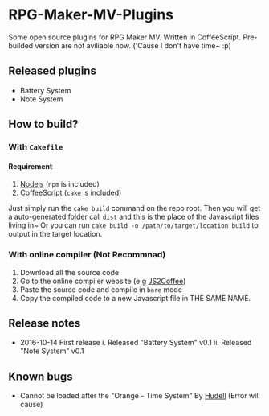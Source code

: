 # RPG-Maker-MV-Plugins
Some open source plugins for RPG Maker MV. Written in CoffeeScript.
Pre-builded version are not aviliable now. ('Cause I don't have time~ :p)

## Released plugins
  * Battery System
  * Note System

## How to build?
### With `Cakefile`
#### Requirement
  1. [Nodejs](https://nodejs.org/en/) (`npm` is included)
  2. [CoffeeScript](http://coffeescript.org/) (`cake` is included)

Just simply run the `cake build` command on the repo root.
Then you will get a auto-generated folder call `dist` and this is the place of the Javascript files living in~
Or you can run `cake build -o /path/to/target/location build` to output in the target location.

### With online compiler (Not Recommnad)
  1. Download all the source code
  2. Go to the online compiler website (e.g [JS2Coffee](http://js2.coffee))
  3. Paste the source code and compile in `bare` mode
  4. Copy the compiled code to a new Javascript file in THE SAME NAME.

## Release notes
  * 2016-10-14 First release
    i. Released "Battery System" v0.1
    ii. Released "Note System" v0.1

## Known bugs
  * Cannot be loaded after the "Orange - Time System" By [Hudell](www.hudell.com) (Error will cause)

